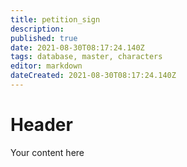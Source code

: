```yaml
---
title: petition_sign
description: 
published: true
date: 2021-08-30T08:17:24.140Z
tags: database, master, characters
editor: markdown
dateCreated: 2021-08-30T08:17:24.140Z
---
```


# Header
Your content here